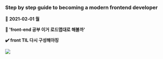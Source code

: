 ### Step by step guide to becoming a modern frontend developer



:date: **2021-02-01 월**

**🤔 'front-end 공부 이거 로드맵대로 해볼까'**

**:heavy_check_mark: front TIL 다시 구성해야징**



![](https://roadmap.sh/roadmaps/frontend.png)